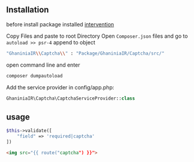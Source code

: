Installation
------------
before install package installed  <a href="http://image.intervention.io">intervention</a>

Copy Files and paste to root Directory
Open `Composer.json` files and go to `autoload >> psr-4`
append to object 
```bash
"GhaniniaIR\\Captcha\\" : "Package/GhaniniaIR/Captcha/src/"
```
open command line and enter 
```bash
composer dumpautoload
```
Add the service provider in config/app.php:
```php
GhaniniaIR\Captcha\CaptchaServiceProvider::class 
```
usage 
-----
```php
$this->validate([
    "field" => 'required|captcha'
])
```
```html
<img src="{{ route("captcha") }}">
```
